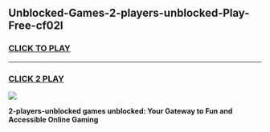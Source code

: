 
## Unblocked-Games-2-players-unblocked-Play-Free-cf02l
<h3>
<a href="https://premium76.site?title=2-players-unblocked&ref=23A">CLICK TO PLAY</a></h3>
<hr>

<h3>
<a href="https://premium76.site?title=2-players-unblocked&ref=23A">CLICK 2 PLAY</a>
  
</h3>

<a href="https://premium76.site?title=2-players-unblocked&ref=23A"><img src="https://clearcache.store/games.png"></a>


**2-players-unblocked games unblocked: Your Gateway to Fun and Accessible Online Gaming**
